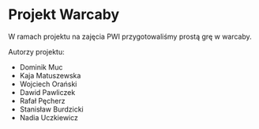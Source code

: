 # Projekt Warcaby

W ramach projektu na zajęcia PWI przygotowaliśmy prostą grę w warcaby.

Autorzy projektu:
- Dominik Muc
- Kaja Matuszewska
- Wojciech Orański
- Dawid Pawliczek
- Rafał Pęcherz
- Stanisław Burdzicki
- Nadia Uczkiewicz